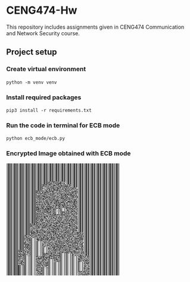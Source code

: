 # CENG474-Hw
This repository includes assignments given in CENG474 Communication and Network Security course.

## Project setup

### Create virtual environment
```
python -m venv venv 
```

### Install required packages
```
pip3 install -r requirements.txt
```
### Run the code in terminal for ECB mode

```
python ecb_mode/ecb.py
```

### Encrypted Image obtained with ECB mode
![encrypted_image](https://github.com/snnehir/CENG474-Hw/blob/master/ecb_mode/encryptedECB.jpg)
